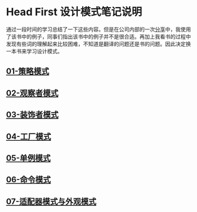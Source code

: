 # Head First 设计模式笔记说明

通过一段时间的学习总结了一下这些内容。但是在公司内部的一次[分享](https://github.com/hnxczk/FactoryPattern)中，我使用了该书中的例子，同事们指出该书中的例子并不是很合适。再加上我看书的过程中发现有些词的理解起来比较困难，不知道是翻译的问题还是书的问题。因此决定换一本书来学习设计模式。

##  [01-策略模式](./01-strategy-pattern.md)
##  [02-观察者模式](./02-obsever-pattern.md)
##  [03-装饰者模式](.03-decorrate-pattern.md)
##  [04-工厂模式](./04-factory-pattern.md)
##  [05-单例模式](./05-singleton-pattern.md)
##  [06-命令模式](./06-command-pattern.md)
##  [07-适配器模式与外观模式](./06-command-pattern.md)

